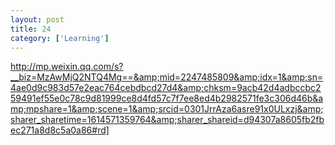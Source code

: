 ```yaml
---
layout: post
title: 24
category: ['Learning']
---
```


http://mp.weixin.qq.com/s?__biz=MzAwMjQ2NTQ4Mg==&amp;mid=2247485809&amp;idx=1&amp;sn=4ae0d9c983d57e2eac764cebdbcd27d4&amp;chksm=9acb42d4adbccbc259491ef55e0c78c9d81999ce8d4fd57c7f7ee8ed4b2982571fe3c306d46b&amp;mpshare=1&amp;scene=1&amp;srcid=0301JrrAza6asre91x0ULxzj&amp;sharer_sharetime=1614571359764&amp;sharer_shareid=d94307a8605fb2fbec271a8d8c5a0a86#rd]


